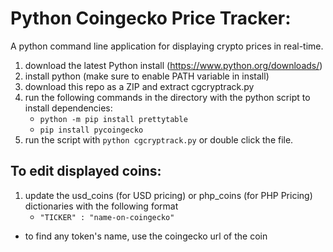 # Python Coingecko Price Tracker:
A python command line application for displaying crypto prices in real-time.

1. download the latest Python install (https://www.python.org/downloads/)
2. install python (make sure to enable PATH variable in install)
3. download this repo as a ZIP and extract cgcryptrack.py
4. run the following commands in the directory with the python script to install dependencies:
	- `python -m pip install prettytable`
	- `pip install pycoingecko`
5. run the script with `python cgcryptrack.py` or double click the file.

## To edit displayed coins:
1. update the usd_coins (for USD pricing) or php_coins (for PHP Pricing) dictionaries with the following format
	- ``"TICKER" : "name-on-coingecko"`` 
- to find any token's name, use the coingecko url of the coin

